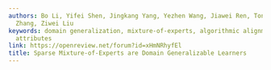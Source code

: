 ```yaml
---
authors: Bo Li, Yifei Shen, Jingkang Yang, Yezhen Wang, Jiawei Ren, Tong Che, Jun
  Zhang, Ziwei Liu
keywords: domain generalization, mixture-of-experts, algorithmic alignment, visual
  attributes
link: https://openreview.net/forum?id=xHmNRhyfEl
title: Sparse Mixture-of-Experts are Domain Generalizable Learners
---
```


